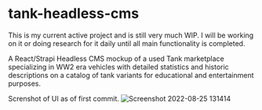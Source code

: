 # tank-headless-cms

This is my current active project and is still very much WIP. I will be working on it or doing research for it daily until all main functionality is completed.

A React/Strapi Headless CMS mockup of a used Tank marketplace specializing in WW2 era vehicles with detailed statistics and historic descriptions on a catalog of tank variants for educational and entertainment purposes.

Screnshot of UI as of first commit.
![Screenshot 2022-08-25 131414](https://user-images.githubusercontent.com/43594857/187183835-32108493-affb-454b-82e3-e99ed0c6f479.jpg)
